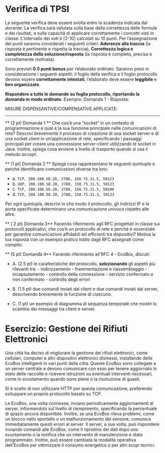 # Verifica di TPSI 

La seguente verifica deve essere svolta entro la scadenza indicata dal docente. La verifica sarà valutata sulla base della correttezza delle formule e dei risultati, e sulla capacità di applicare correttamente  i concetti visti in classe. L'intervallo dei voti è [2-10] calcolati su 10 punti.
Per l’assegnazione dei punti saranno considerati i seguenti criteri:  **Aderenze alla traccia** (la risposta è pertinente e rispetta la traccia), **Correttezza logica e completezza della soluzione/risposta** (la risposta è completa, precisa e correttamente motivata).

Sono previsti **0.5 punti bonus** per l’elaborato ordinato. Saranno presi in considerazione i seguenti aspetti: il foglio della verifica e il foglio protocollo devono essere **correttamente intestati**, l’elaborato deve essere **leggibile** e **ben organizzato**.

**Rispondere a tutte le domande su foglio protocollo, riportando la domanda in modo ordinato.**
Esempio: Domanda 1 - Risposta:

MISURE DISPENSANTIVE/COMPENSATIVE APPLICATE:
__________

** (2 pt) Domanda 1 ** Che cos’è una “socket” in un contesto di programmazione e qual è la sua funzione principale nelle comunicazioni di rete? Descrivi brevemente il processo di creazione di una socket server e di una socket client in un’applicazione di rete, specificando i passaggi principali per creare una connessione server-client utilizzando le socket in Java. Inoltre, spiega cosa avviene a livello di trasporto quando si usa il metodo _accept_.

** (1 pt) Domanda 2 ** Spiega cosa rappresentano le seguenti quintuple e perché identificano comunicazioni diverse tra loro:

- a. `TCP, 200.100.50.20, 2780, 150.75.31.5, 50123`
- b. `UDP, 200.100.50.20, 2780, 150.75.31.5, 50123`
- c. `TCP, 200.100.50.20, 2780, 150.75.31.5, 50200`
- d. `TCP, 200.100.50.20, 2780, 150.75.31.3, 50123`

Per ogni quintupla, descrivi in che modo il protocollo, gli indirizzi IP e le porte specificate determinano una comunicazione univoca rispetto alle altre.

** ( 2 pt) Domanda 3** Facendo riferimento agli RFC progettati in classe sui protocolli applicativi, che cos’è un protocollo di rete e perché è essenziale per garantire comunicazioni affidabili ed efficienti tra dispositivi? Motiva la tua risposta con un esempio pratico tratto dagli RFC assegnati come compito.

** (5 pt) Domanda 4** Facendo riferimento all'RFC 4 - EcoBox, discuti:

- A. (2.5 pt) le caratteristiche del protocollo, **selezionando** gli aspetti più rilevanti tra:
		  - indirizzamento
		  - frammentazione e riassemblaggio
		  - incapsulamento
		  - controllo della connessione
		  - servizio confermato o non confermato
		  - controllo degli errori
		  
- B. (1.5 pt) due comandi inviati dal client e due comandi inviati dal server, descrivendo brevemente la funzione di ciascuno.
		
- C. (1 pt) un esempio di diagramma di sequenza temporale che mostri lo scambio dei messaggi tra client e server.





# Esercizio: Gestione dei Rifiuti Elettronici

Una città ha deciso di migliorare la gestione dei rifiuti elettronici, come cellulari, computer e altri dispositivi elettronici dismessi, installando delle EcoBox intelligenti in vari punti della città. Queste EcoBox sono collegate a un server centrale e devono comunicare con esso per tenere aggiornato lo stato delle raccolte e ricevere istruzioni su eventuali interventi necessari, come lo svuotamento quando sono piene o la risoluzione di guasti.

SI è scelto di non utilizzare HTTP per questa comunicazione, preferendo sviluppare un proprio protocollo basato su TCP. 

Le EcoBox, una volta connesse, inviano periodicamente aggiornamenti al server, informandolo sul livello di riempimento, specificando la percentuale di spazio ancora disponibile. Inoltre, se una EcoBox rileva problemi, come un blocco nello sportello o un malfunzionamento del sensore, comunica immediatamente questi errori al server. Il server, a sua volta, può rispondere inviando comandi alle EcoBox, come il ripristino dei dati dopo uno svuotamento o la notifica che un intervento di manutenzione è stato programmato. Inoltre, può essere cambiata la modalità operativa dell'EcoBox per ottimizzare il consumo energetico o per altri scopi tecnici.